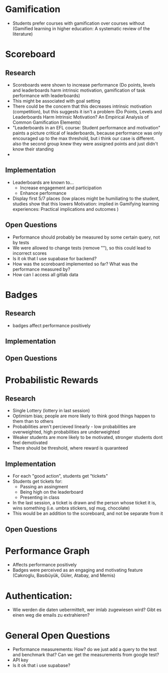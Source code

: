 # Gamification
- Students prefer courses with gamification over courses without (Gamified learning in higher education: A systematic review of the literature)
# Scoreboard
## Research
- Scoreboards were shown to increase performance (Do points, levels and leaderboards harm intrinsic motivation,  gamification of task performance with leaderboards)
- This might be associated with goal setting 
- There could be the concern that this decreases intrinsic motivation (competition), but this suggests it isn't a problem (Do Points, Levels and Leaderboards Harm Intrinsic Motivation? An Empirical Analysis of Common Gamification Elements)
- "Leaderboards in an EFL course: Student performance and motivation" paints a picture critical of leaderboards, because performance was only encouraged up to the max threshold, but i think our case is different. also the second group knew they were assigned points and just didn't know their standing
- 
## Implementation
- Leaderboards are known to... 
	- Increase engagement and participation
	- Enhance performance 
- Display first 5/7 places (low places might be humiliating to the student, studies show that this lowers Motivation: implied in Gamifying learning experiences: Practical implications and outcomes )
## Open Questions
- Performance should probably be measured by some certain query, not by tests
- We were allowed to change tests (remove ""), so this could lead to incorrect scores
- Is it ok that I use supabase for backend?
- How was the scoreboard implemented so far? What was the performance measured by? 
- How can I access all gitlab data
# Badges
## Research
- badges affect performance positively
## Implementation
## Open Questions
# Probabilistic Rewards
## Research
- Single Lottery (lottery in last session)
- Optimism bias; people are more likely to think good things happen to them than to others
- Probabilities aren't percieved linearly - low probabilities are overweighted, high probabilities are underweighted
- Weaker students are more likely to be motivated, stronger students dont feel demotivated
- There should be threshold, where reward is quaranteed
## Implementation
- For each "good action", students get "tickets"
- Students get tickets for: 
	- Passing an assingment
	- Being high on the leaderboard
	- Presenting in class
- In the last session, a ticket is drawn and the person whose ticket it is, wins something (i.e. umbra stickers, sql mug, chocolate)
 - This would be an addition to the scoreboard, and not be separate from it
## Open Questions
# Performance Graph
- Affects performance positively
- Badges were perceived as an engaging and motivating feature (Cakıroglu, Basıbüyük, Güler, Atabay, and Memis)
# Authentication: 
- Wie werden die daten uebermittelt, wer imlab zugewiesen wird? Gibt es einen weg die emails zu extrahieren? 
# General Open Questions
- Performance measurements: How? do we just add a query to the test and benchmark that? Can we get the measurements from google test?
- API key
- Is it ok that i use supabase?